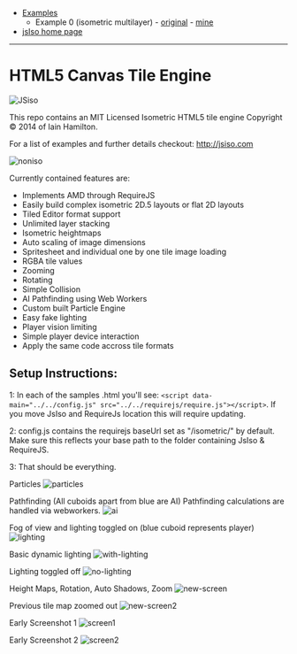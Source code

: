 
- [Examples](https://jumpjack.github.io/jsiso-isometric/samples/)
    - Example 0 (isometric multilayer) - [original](https://jumpjack.github.io/jsiso-isometric/samples/sample0/index.html) - [mine](https://jumpjack.github.io/jsiso-isometric/samples/sample0/index-mio.html)
- [jsIso home page](https://www.jsiso.com/)

--------------------

HTML5 Canvas Tile Engine
=========


![JSiso](http://jsiso.com/jsiso.png)


This repo contains an MIT Licensed Isometric HTML5 tile engine Copyright © 2014 of Iain Hamilton.

For a list of examples and further details checkout: http://jsiso.com

![noniso](https://cloud.githubusercontent.com/assets/1159739/4778380/9ee88a06-5be7-11e4-9237-45c3020bdc84.jpg)


Currently contained features are:
- Implements AMD through RequireJS
- Easily build complex isometric 2D.5 layouts or flat 2D layouts
- Tiled Editor format support
- Unlimited layer stacking
- Isometric heightmaps
- Auto scaling of image dimensions
- Spritesheet and individual one by one tile image loading
- RGBA tile values
- Zooming
- Rotating
- Simple Collision
- AI Pathfinding using Web Workers
- Custom built Particle Engine
- Easy fake lighting
- Player vision limiting
- Simple player device interaction
- Apply the same code accross tile formats



Setup Instructions:
-------------

1: In each of the samples .html you'll see: ```<script data-main="../../config.js" src="../../requirejs/require.js"></script>```. If you move JsIso and RequireJs location this will require updating.

2: config.js contains the requirejs baseUrl set as "/isometric/" by default. Make sure this reflects your base path to the folder containing JsIso & RequireJS.

3: That should be everything.


Particles
![particles](https://f.cloud.github.com/assets/1159739/1322878/ca65cd72-3453-11e3-97f6-c6b0243787b0.png)


Pathfinding (All cuboids apart from blue are AI)
Pathfinding calculations are handled via webworkers.
![ai](https://f.cloud.github.com/assets/1159739/1286661/31621fbc-2fdb-11e3-9e7a-39436670d4ba.png)


Fog of view and lighting toggled on (blue cuboid represents player)
![lighting](https://f.cloud.github.com/assets/1159739/1278363/757498b4-2f0f-11e3-97af-5e5042679270.png)


Basic dynamic lighting
![with-lighting](https://f.cloud.github.com/assets/1159739/1277738/28d797b8-2edd-11e3-95f8-4e6177eb81bd.png)

Lighting toggled off
![no-lighting](https://f.cloud.github.com/assets/1159739/1277736/0fb64586-2edd-11e3-8a73-43645830401c.png)



Height Maps, Rotation, Auto Shadows, Zoom
![new-screen](https://f.cloud.github.com/assets/1159739/1273886/fd76d006-2d5c-11e3-8dde-f9d83eba639b.png)


Previous tile map zoomed out
![new-screen2](https://f.cloud.github.com/assets/1159739/1273894/d760ad64-2d5d-11e3-9bf2-77319cce1fc6.png)



Early Screenshot 1
![screen1](https://f.cloud.github.com/assets/1159739/1267397/a8c33f7a-2cb9-11e3-8d82-2b5ec4c5f2aa.png)

Early Screenshot 2 
![screen2](https://f.cloud.github.com/assets/1159739/1267395/94e0ea16-2cb9-11e3-9726-86f312bca9f9.png)




